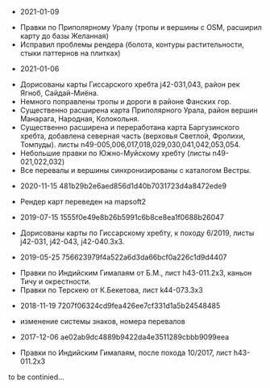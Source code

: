 * 2021-01-09
- Правки по Приполярному Уралу (тропы и вершины с OSM,
  расширил карту до базы Желанная)
- Исправил проблемы рендера (болота, контуры растительности,
  стыки паттернов на плитках)

* 2021-01-06
- Дорисованы карты Гиссарского хребта j42-031,043,
  район рек Ягноб, Сайдай-Миёна.
- Немного поправлены тропы и дороги в районе Фанских гор.
- Существенно расширена карта Приполярного Урала, район
  вершин Манарага, Народная, Колокольня.
- Существенно расширена и переработана карта Баргузинского хребта,
  добавлена северная часть (верховья Светлой, Фролихи, Томпуды).
  листы n49-005,006,017,018,029,030,041,042,053,054.
- Небольшие правки по Южно-Муйскому хребту (листы n49-021,022,032)
- Все перевалы и вершины синхронизированы с каталогом Вестры.

* 2020-11-15 481b29b2e6aed856d1d40b7031723d4a8472ede9
- Рендер карт переведен на mapsoft2

* 2019-07-15 1555f0e49e8b26b5991c6b8ce8ea1f0688b26047
- Дорисованы карты по Гиссарскому хребту, к походу 6/2019,
  листы j42-031, j42-043, j42-040.3x3.

* 2019-05-25 756623979f4a522a6d3da66bcf0a226c1d9d4407
- Правки по Индийским Гималаям от Б.М., лист h43-011.2x3,
  каньон Тичу и окрестности.
- Правки по Терскею от К.Бекетова, лист k44-073.3x3

* 2018-11-19 7207f06324cd9fea426ee7cf331d1a5b24548485
- изменение системы знаков, номера перевалов

* 2017-12-06 ae02ab9dc4889b9422da4e3511289cbbb9099eea
- Правки по Индийским Гималаям, после похода 10/2017,
  лист h43-011.2x3

to be continied...
